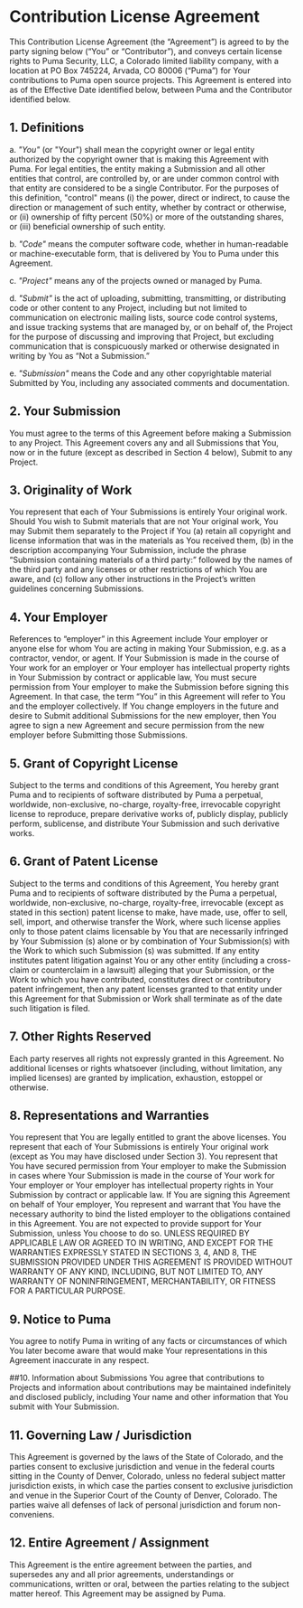 # Contribution License Agreement

This Contribution License Agreement (the “Agreement”) is agreed to by the party signing below (“You” or “Contributor”), and conveys certain license rights to Puma Security, LLC, a Colorado limited liability company, with a location at PO Box 745224, Arvada, CO 80006 (“Puma”) for Your contributions to Puma open source projects. This Agreement is entered into as of the Effective Date identified below, between Puma and the Contributor identified below.

## 1. Definitions
a. *"You"* (or "Your") shall mean the copyright owner or legal entity authorized by the copyright owner that is making this Agreement with Puma. For legal entities, the entity making a Submission and all other entities that control, are controlled by, or are under common control with that entity are considered to be a single Contributor. For the purposes of this definition, "control" means (i) the power, direct or indirect, to cause the direction or management of such entity, whether by contract or otherwise, or (ii) ownership of fifty percent (50%) or more of the outstanding shares, or (iii) beneficial ownership of such entity.

b. *"Code"* means the computer software code, whether in human-readable or machine-executable form, that is delivered by You to Puma under this Agreement.

c. *"Project"* means any of the projects owned or managed by Puma.

d. *"Submit"* is the act of uploading, submitting, transmitting, or distributing code or other content to any Project, including but not limited to communication on electronic mailing lists, source code control systems, and issue tracking systems that are managed by, or on behalf of, the Project for the purpose of discussing and improving that Project, but excluding communication that is conspicuously marked or otherwise designated in writing by You as “Not a Submission.”

e. *"Submission"* means the Code and any other copyrightable material Submitted by You, including any associated comments and documentation.

## 2. Your Submission
You must agree to the terms of this Agreement before making a Submission to any Project. This Agreement covers any and all Submissions that You, now or in the future (except as described in Section 4 below), Submit to any Project.

## 3. Originality of Work
You represent that each of Your Submissions is entirely Your original work. Should You wish to Submit materials that are not Your original work, You may Submit them separately to the Project if You (a) retain all copyright and license information that was in the materials as You received them, (b) in the description accompanying Your Submission, include the phrase “Submission containing materials of a third party:” followed by the names of the third party and any licenses or other restrictions of which You are aware, and (c) follow any other instructions in the Project’s written guidelines concerning Submissions.

## 4. Your Employer
References to “employer” in this Agreement include Your employer or anyone else for whom You are acting in making Your Submission, e.g. as a contractor, vendor, or agent. If Your Submission is made in the course of Your work for an employer or Your employer has intellectual property rights in Your Submission by contract or applicable law, You must secure permission from Your employer to make the Submission before signing this Agreement. In that case, the term “You” in this Agreement will refer to You and the employer collectively. If You change employers in the future and desire to Submit additional Submissions for the new employer, then You agree to sign a new Agreement and secure permission from the new employer before Submitting those Submissions.

## 5. Grant of Copyright License
Subject to the terms and conditions of this Agreement, You hereby grant Puma and to recipients of software distributed by Puma a perpetual, worldwide, non-exclusive, no-charge, royalty-free, irrevocable copyright license to reproduce, prepare derivative works of, publicly display, publicly perform, sublicense, and distribute Your Submission and such derivative works.

## 6. Grant of Patent License
Subject to the terms and conditions of this Agreement, You hereby grant Puma and to recipients of software distributed by the Puma a perpetual, worldwide, non-exclusive, no-charge, royalty-free, irrevocable (except as stated in this section) patent license to make, have made, use, offer to sell, sell, import, and otherwise transfer the Work, where such license applies only to those patent claims licensable by You that are necessarily infringed by Your Submission (s) alone or by combination of Your Submission(s) with the Work to which such Submission (s) was submitted. If any entity institutes patent litigation against You or any other entity (including a cross-claim or counterclaim in a lawsuit) alleging that your Submission, or the Work to which you have contributed, constitutes direct or contributory patent infringement, then any patent licenses granted to that entity under this Agreement for that Submission or Work shall terminate as of the date such litigation is filed.

## 7. Other Rights Reserved
Each party reserves all rights not expressly granted in this Agreement. No additional licenses or rights whatsoever (including, without limitation, any implied licenses) are granted by implication, exhaustion, estoppel or otherwise.

## 8. Representations and Warranties
You represent that You are legally entitled to grant the above licenses. You represent that each of Your Submissions is entirely Your original work (except as You may have disclosed under Section 3). You represent that You have secured permission from Your employer to make the Submission in cases where Your Submission is made in the course of Your work for Your employer or Your employer has intellectual property rights in Your Submission by contract or applicable law. If You are signing this Agreement on behalf of Your employer, You represent and warrant that You have the necessary authority to bind the listed employer to the obligations contained in this Agreement. You are not expected to provide support for Your Submission, unless You choose to do so. UNLESS REQUIRED BY APPLICABLE LAW OR AGREED TO IN WRITING, AND EXCEPT FOR THE WARRANTIES EXPRESSLY STATED IN SECTIONS 3, 4, AND 8, THE SUBMISSION PROVIDED UNDER THIS AGREEMENT IS PROVIDED WITHOUT WARRANTY OF ANY KIND, INCLUDING, BUT NOT LIMITED TO, ANY WARRANTY OF NONINFRINGEMENT, MERCHANTABILITY, OR FITNESS FOR A PARTICULAR PURPOSE.

## 9. Notice to Puma
You agree to notify Puma in writing of any facts or circumstances of which You later become aware that would make Your representations in this Agreement inaccurate in any respect.

##10. Information about Submissions
You agree that contributions to Projects and information about contributions may be maintained indefinitely and disclosed publicly, including Your name and other information that You submit with Your Submission.

## 11. Governing Law / Jurisdiction
This Agreement is governed by the laws of the State of Colorado, and the parties consent to exclusive jurisdiction and venue in the federal courts sitting in the County of Denver, Colorado, unless no federal subject matter jurisdiction exists, in which case the parties consent to exclusive jurisdiction and venue in the Superior Court of the County of Denver, Colorado. The parties waive all defenses of lack of personal jurisdiction and forum non-conveniens.

## 12. Entire Agreement / Assignment
This Agreement is the entire agreement between the parties, and supersedes any and all prior agreements, understandings or communications, written or oral, between the parties relating to the subject matter hereof. This Agreement may be assigned by Puma.
